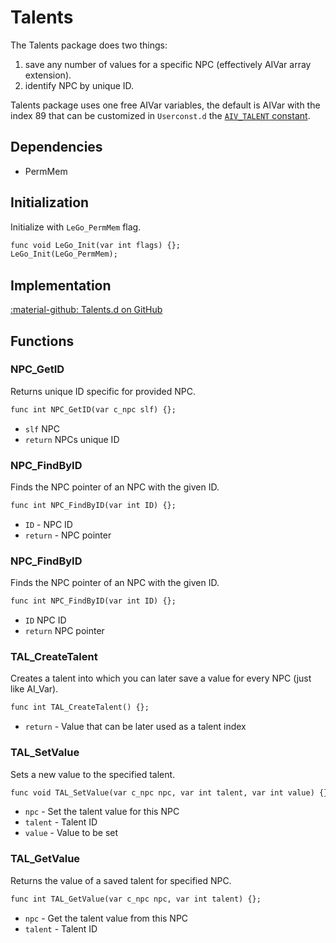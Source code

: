# Talents
The Talents package does two things:

1. save any number of values for a specific NPC (effectively AIVar array extension).
2. identify NPC by unique ID.

Talents package uses one free AIVar variables, the default is AIVar with the index 89 that can be customized in `Userconst.d` the [`AIV_TALENT` constant](https://github.com/Lehona/LeGo/blob/55ae79a781f79cda649fa42d7f64250befa71212/Userconst.d#L120).

## Dependencies

- PermMem

## Initialization
Initialize with `LeGo_PermMem` flag.
```dae
func void LeGo_Init(var int flags) {};
LeGo_Init(LeGo_PermMem);
```

## Implementation
[:material-github: Talents.d on GitHub](https://github.com/Lehona/LeGo/blob/dev/Talents.d)

## Functions

### NPC_GetID
Returns unique ID specific for provided NPC.

```dae
func int NPC_GetID(var c_npc slf) {};
```

- `slf` NPC
- `return` NPCs unique ID

### NPC_FindByID
Finds the NPC pointer of an NPC with the given ID.
```dae
func int NPC_FindByID(var int ID) {};
```

- `ID` - NPC ID
- `return` - NPC pointer

### NPC_FindByID
Finds the NPC pointer of an NPC with the given ID.
```dae
func int NPC_FindByID(var int ID) {};
```

- `ID` NPC ID
- `return` NPC pointer

### TAL_CreateTalent
Creates a talent into which you can later save a value for every NPC (just like AI_Var).
```dae
func int TAL_CreateTalent() {};
```

- `return` - Value that can be later used as a talent index

### TAL_SetValue
Sets a new value to the specified talent.
```dae
func void TAL_SetValue(var c_npc npc, var int talent, var int value) {};
```

- `npc` - Set the talent value for this NPC
- `talent` - Talent ID
- `value` - Value to be set

### TAL_GetValue
Returns the value of a saved talent for specified NPC.
```dae
func int TAL_GetValue(var c_npc npc, var int talent) {};
```

- `npc` - Get the talent value from this NPC
- `talent` - Talent ID
